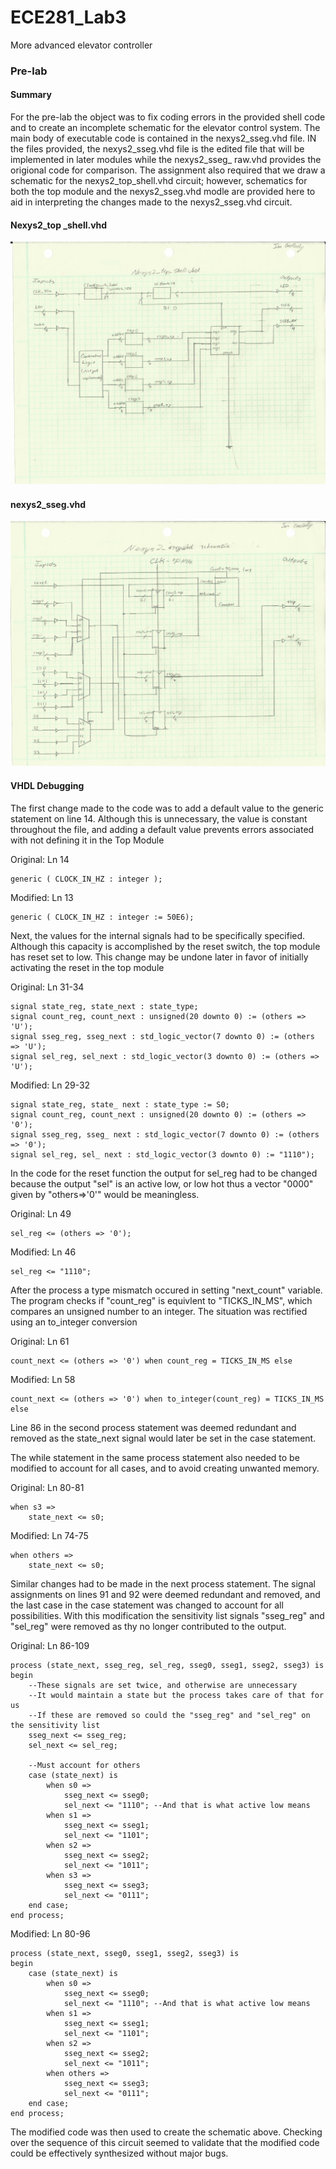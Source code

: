 ECE281_Lab3
===========

More advanced elevator controller

### Pre-lab

#### Summary

For the pre-lab the object was to fix coding errors in the provided shell code and to create an incomplete schematic for
the elevator control system. The main body of executable code is contained in the nexys2_sseg.vhd file. IN the files 
provided, the nexys2_sseg.vhd file is the edited file that will be implemented in later modules while the nexys2_sseg_
raw.vhd provides the origional code for comparison. The assignment also required that we draw a schematic for the 
nexys2_top_shell.vhd circuit; however, schematics for both the top module and the nexys2_sseg.vhd modle are provided 
here to aid in interpreting the changes made to the nexys2_sseg.vhd circuit.

#### Nexys2_top _shell.vhd
![alt text](https://raw.githubusercontent.com/IanGoodbody/ECE281_Lab3/master/Nexys2_top_schematic.jpg "Top Module")

#### nexys2_sseg.vhd
![alt text](https://raw.githubusercontent.com/IanGoodbody/ECE281_Lab3/master/nexys2_sseg_schematic.jpg "sseg Module")

#### VHDL Debugging

The first change made to the code was to add a default value to the generic statement on line 14. Although this is
unnecessary, the value is constant throughout the file, and adding a default value prevents errors associated with not
defining it in the Top Module

Original: Ln 14

  	generic ( CLOCK_IN_HZ : integer );
  
Modified: Ln 13

  	generic ( CLOCK_IN_HZ : integer := 50E6);
  
Next, the values for the internal signals had to be specifically specified. Although this capacity is accomplished by 
the reset switch, the top module has reset set to low. This change may be undone later in favor of initially activating
the reset in the top module

Original: Ln 31-34

  	signal state_reg, state_next : state_type;
	signal count_reg, count_next : unsigned(20 downto 0) := (others => 'U');
	signal sseg_reg, sseg_next : std_logic_vector(7 downto 0) := (others => 'U');
	signal sel_reg, sel_next : std_logic_vector(3 downto 0) := (others => 'U');
	
Modified: Ln 29-32
    
  	signal state_reg, state_ next : state_type := S0;
	signal count_reg, count_next : unsigned(20 downto 0) := (others => '0');
	signal sseg_reg, sseg_ next : std_logic_vector(7 downto 0) := (others => '0');
	signal sel_reg, sel_ next : std_logic_vector(3 downto 0) := "1110");
	
In the code for the reset function the output for sel_reg had to be changed because the output "sel" is an active low, 
or low hot thus a vector "0000" given by "others=>'0'" would be meaningless.

Original: Ln 49

  	sel_reg <= (others => '0');

Modified: Ln 46

  	sel_reg <= "1110";
  	
After the process a type mismatch occured in setting "next_count" variable. The program checks if "count_reg" is 
equivlent to "TICKS_IN_MS", which compares an unsigned number to an integer. The situation was rectified using an 
to_integer conversion

Original: Ln 61

	count_next <= (others => '0') when count_reg = TICKS_IN_MS else
	
Modified: Ln 58

	count_next <= (others => '0') when to_integer(count_reg) = TICKS_IN_MS else

Line 86 in the second process statement was deemed redundant and removed as the state_next signal would later be set in
the case statement.

The while statement in the same process statement also needed to be modified to account for all cases, and to avoid 
creating unwanted memory.

Original: Ln 80-81

	when s3 =>
		state_next <= s0;

Modified: Ln 74-75

	when others =>
		state_next <= s0;
		
Similar changes had to be made in the next process statement. The signal assignments on lines 91 and 92 were deemed 
redundant and removed, and the last case in the case statement was changed to account for all possibilities. With this 
modification the sensitivity list signals "sseg_reg" and "sel_reg" were removed as thy no longer contributed to the 
output.

Original: Ln 86-109

	process (state_next, sseg_reg, sel_reg, sseg0, sseg1, sseg2, sseg3) is
	begin
		--These signals are set twice, and otherwise are unnecessary
		--It would maintain a state but the process takes care of that for us
		--If these are removed so could the "sseg_reg" and "sel_reg" on the sensitivity list
		sseg_next <= sseg_reg;
		sel_next <= sel_reg;
		
		--Must account for others
		case (state_next) is
			when s0 =>
				sseg_next <= sseg0;
				sel_next <= "1110"; --And that is what active low means
			when s1 =>
				sseg_next <= sseg1;
				sel_next <= "1101";
			when s2 =>
				sseg_next <= sseg2;
				sel_next <= "1011";
			when s3 =>
				sseg_next <= sseg3;
				sel_next <= "0111";
		end case;
	end process;

Modified: Ln 80-96

	process (state_next, sseg0, sseg1, sseg2, sseg3) is
	begin
		case (state_next) is
			when s0 =>
				sseg_next <= sseg0;
				sel_next <= "1110"; --And that is what active low means
			when s1 =>
				sseg_next <= sseg1;
				sel_next <= "1101";
			when s2 =>
				sseg_next <= sseg2;
				sel_next <= "1011";
			when others =>
				sseg_next <= sseg3;
				sel_next <= "0111";
		end case;
	end process;


The modified code was then used to create the schematic above. Checking over the sequence of this circuit seemed to validate that the modified code could be effectively synthesized without major bugs.
